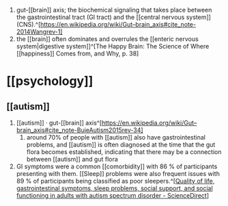 1. gut-[[brain]] axis; the biochemical signaling that takes place between the gastrointestinal tract (GI tract) and the [[central nervous system]] (CNS).^[https://en.wikipedia.org/wiki/Gut–brain_axis#cite_note-2014Wangrev-1]
2. the [[brain]] often dominates and overrules the [[enteric nervous system|digestive system]]^[The Happy Brain: The Science of Where [[happiness]] Comes from, and Why, p. 38]

# [[psychology]]
## [[autism]]
1. [[autism]] · gut-[[brain]] axis^[https://en.wikipedia.org/wiki/Gut–brain_axis#cite_note-BuieAutism2015rev-34]
	1. around 70% of people with [[autism]] also have gastrointestinal problems, and [[autism]] is often diagnosed at the time that the gut flora becomes established, indicating that there may be a connection between [[autism]] and gut flora
2. GI symptoms were a common [[comorbidity]] with 86 % of participants presenting with them. [[Sleep]] problems were also frequent issues with 89 % of participants being classified as poor sleepers.^[[Quality of life, gastrointestinal symptoms, sleep problems, social support, and social functioning in adults with autism spectrum disorder - ScienceDirect](https://www.sciencedirect.com/science/article/pii/S0891422221000640)]